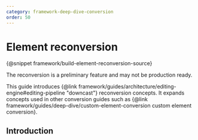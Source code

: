 ```yaml
---
category: framework-deep-dive-conversion
order: 50
---
```


# Element reconversion

{@snippet framework/build-element-reconversion-source}

<info-box warning>
	The reconversion is a preliminary feature and may not be production ready.
</info-box>

This guide introduces {@link framework/guides/architecture/editing-engine#editing-pipeline "downcast"} reconversion concepts. It expands concepts used in other conversion guides such as {@link framework/guides/deep-dive/custom-element-conversion custom element conversion}.

## Introduction
